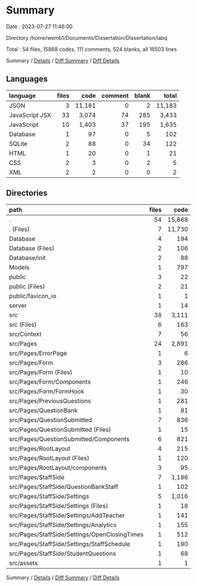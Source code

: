 # Summary

Date : 2023-07-27 11:46:00

Directory /home/wemb1/Documents/Dissertation/Dissertation/labq

Total : 54 files,  15868 codes, 111 comments, 524 blanks, all 16503 lines

Summary / [Details](details.md) / [Diff Summary](diff.md) / [Diff Details](diff-details.md)

## Languages
| language | files | code | comment | blank | total |
| :--- | ---: | ---: | ---: | ---: | ---: |
| JSON | 3 | 11,181 | 0 | 2 | 11,183 |
| JavaScript JSX | 33 | 3,074 | 74 | 285 | 3,433 |
| JavaScript | 10 | 1,403 | 37 | 195 | 1,635 |
| Database | 1 | 97 | 0 | 5 | 102 |
| SQLite | 2 | 88 | 0 | 34 | 122 |
| HTML | 1 | 20 | 0 | 1 | 21 |
| CSS | 2 | 3 | 0 | 2 | 5 |
| XML | 2 | 2 | 0 | 0 | 2 |

## Directories
| path | files | code | comment | blank | total |
| :--- | ---: | ---: | ---: | ---: | ---: |
| . | 54 | 15,868 | 111 | 524 | 16,503 |
| . (Files) | 7 | 11,730 | 21 | 56 | 11,807 |
| Database | 4 | 194 | 1 | 44 | 239 |
| Database (Files) | 2 | 106 | 1 | 10 | 117 |
| Database/init | 2 | 88 | 0 | 34 | 122 |
| Models | 1 | 797 | 7 | 124 | 928 |
| public | 3 | 22 | 0 | 1 | 23 |
| public (Files) | 2 | 21 | 0 | 1 | 22 |
| public/favicon_io | 1 | 1 | 0 | 0 | 1 |
| server | 1 | 14 | 0 | 5 | 19 |
| src | 38 | 3,111 | 82 | 294 | 3,487 |
| src (Files) | 6 | 163 | 13 | 20 | 196 |
| src/Context | 7 | 56 | 1 | 13 | 70 |
| src/Pages | 24 | 2,891 | 68 | 261 | 3,220 |
| src/Pages/ErrorPage | 1 | 6 | 0 | 3 | 9 |
| src/Pages/Form | 3 | 286 | 7 | 27 | 320 |
| src/Pages/Form (Files) | 1 | 10 | 1 | 3 | 14 |
| src/Pages/Form/Components | 1 | 246 | 6 | 18 | 270 |
| src/Pages/Form/FormHook | 1 | 30 | 0 | 6 | 36 |
| src/Pages/PreviousQuestions | 1 | 281 | 3 | 26 | 310 |
| src/Pages/QuestionBank | 1 | 81 | 0 | 9 | 90 |
| src/Pages/QuestionSubmitted | 7 | 836 | 34 | 87 | 957 |
| src/Pages/QuestionSubmitted (Files) | 1 | 15 | 0 | 3 | 18 |
| src/Pages/QuestionSubmitted/Components | 6 | 821 | 34 | 84 | 939 |
| src/Pages/RootLayout | 4 | 215 | 17 | 29 | 261 |
| src/Pages/RootLayout (Files) | 1 | 120 | 1 | 12 | 133 |
| src/Pages/RootLayout/components | 3 | 95 | 16 | 17 | 128 |
| src/Pages/StaffSide | 7 | 1,186 | 7 | 80 | 1,273 |
| src/Pages/StaffSide/QuestionBankStaff | 1 | 102 | 3 | 11 | 116 |
| src/Pages/StaffSide/Settings | 5 | 1,016 | 4 | 58 | 1,078 |
| src/Pages/StaffSide/Settings (Files) | 1 | 18 | 0 | 4 | 22 |
| src/Pages/StaffSide/Settings/AddTeacher | 1 | 141 | 2 | 10 | 153 |
| src/Pages/StaffSide/Settings/Analytics | 1 | 155 | 2 | 18 | 175 |
| src/Pages/StaffSide/Settings/OpenClosingTimes | 1 | 512 | 0 | 15 | 527 |
| src/Pages/StaffSide/Settings/StaffSchedule | 1 | 190 | 0 | 11 | 201 |
| src/Pages/StaffSide/StudentQuestions | 1 | 68 | 0 | 11 | 79 |
| src/assets | 1 | 1 | 0 | 0 | 1 |

Summary / [Details](details.md) / [Diff Summary](diff.md) / [Diff Details](diff-details.md)